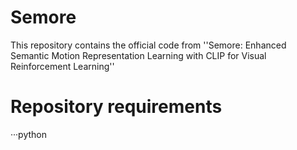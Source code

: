 # Semore

This repository contains the official code from ''Semore: Enhanced Semantic Motion Representation Learning with CLIP for Visual Reinforcement Learning''

# Repository requirements

···python
